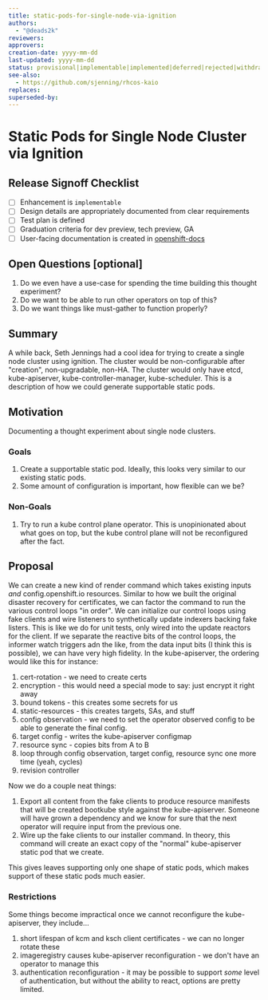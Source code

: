 ```yaml
---
title: static-pods-for-single-node-via-ignition
authors:
  - "@deads2k"
reviewers:
approvers:
creation-date: yyyy-mm-dd
last-updated: yyyy-mm-dd
status: provisional|implementable|implemented|deferred|rejected|withdrawn|replaced
see-also:
  - https://github.com/sjenning/rhcos-kaio  
replaces:
superseded-by:
---
```


# Static Pods for Single Node Cluster via Ignition

## Release Signoff Checklist

- [ ] Enhancement is `implementable`
- [ ] Design details are appropriately documented from clear requirements
- [ ] Test plan is defined
- [ ] Graduation criteria for dev preview, tech preview, GA
- [ ] User-facing documentation is created in [openshift-docs](https://github.com/openshift/openshift-docs/)

## Open Questions [optional]

1. Do we even have a use-case for spending the time building this thought experiment?
2. Do we want to be able to run other operators on top of this?
3. Do we want things like must-gather to function properly?

## Summary

A while back, Seth Jennings had a cool idea for trying to create a single node cluster using ignition.
The cluster would be non-configurable after "creation", non-upgradable, non-HA.
The cluster would only have etcd, kube-apiserver, kube-controller-manager, kube-scheduler.
This is a description of how we could generate supportable static pods.

## Motivation

Documenting a thought experiment about single node clusters.

### Goals

1. Create a supportable static pod.
   Ideally, this looks very similar to our existing static pods.
2. Some amount of configuration is important, how flexible can we be?

### Non-Goals

1. Try to run a kube control plane operator.
   This is unopinionated about what goes on top, but the kube control plane will not be reconfigured after the fact.

## Proposal

We can create a new kind of render command which takes existing inputs *and* config.openshift.io resources.
Similar to how we built the original disaster recovery for certificates, we can factor the command to run the various
control loops "in order".
We can initialize our control loops using fake clients and wire listeners to synthetically update indexers backing fake
listers.
This is like we do for unit tests, only wired into the update reactors for the client.
If we separate the reactive bits of the control loops, the informer watch triggers adn the like, from the data input bits
(I think this is possible), we can have very high fidelity.
In the kube-apiserver, the ordering would like this for instance:
1.  cert-rotation - we need to create certs
2.  encryption - this would need a special mode to say: just encrypt it right away
3.  bound tokens - this creates some secrets for us
4.  static-resources - this creates targets, SAs, and stuff
5.  config observation - we need to set the operator observed config to be able to generate the final config.
6.  target config - writes the kube-apiserver configmap
7.  resource sync - copies bits from A to B
8.  loop through config observation, target config, resource sync one more time (yeah, cycles)
9.  revision controller

Now we do a couple neat things:
1. Export all content from the fake clients to produce resource manifests that will be created bootkube style against
   the kube-apiserver.
   Someone will have grown a dependency and we know for sure that the next operator will require input from the previous one.
2. Wire up the fake clients to our installer command.
   In theory, this command will create an exact copy of the "normal" kube-apiserver static pod that we create.

This gives leaves supporting only one shape of static pods, which makes support of these static pods much easier.


### Restrictions
Some things become impractical once we cannot reconfigure the kube-apiserver, they include...
1. short lifespan of kcm and ksch client certificates - we can no longer rotate these
2. imageregistry causes kube-apiserver reconfiguration - we don't have an operator to manage this
3. authentication reconfiguration - it may be possible to support *some* level of authentication, but without the ability
   to react, options are pretty limited.



